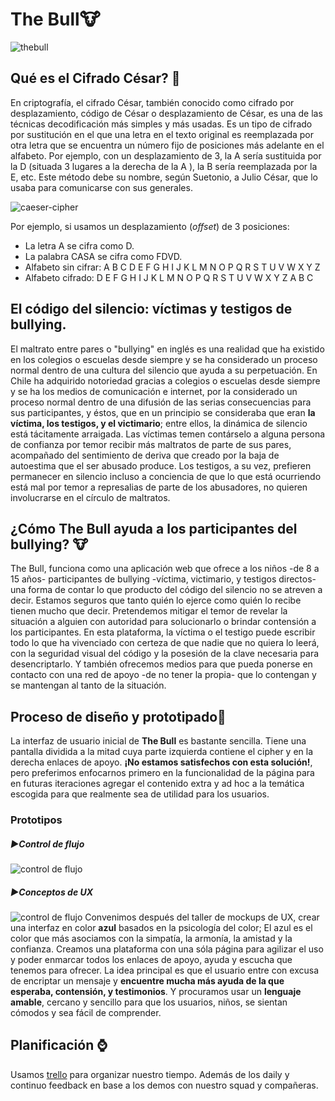 # The Bull🐮
![thebull](https://scontent.fscl3-1.fna.fbcdn.net/v/t1.0-9/64824965_2417756048445783_7186477831017201664_n.jpg?_nc_cat=108&_nc_oc=AQk_4R5E-DPcWk_aBB1huZ-Zfs75Kib_6uKmVfsTRw0XvhuQLh42DQDOcGbZTjB0w0g&_nc_ht=scontent.fscl3-1.fna&oh=b0acba9db88a52fd893b3a01ab8fecc7&oe=5D7F3015)


## Qué es el Cifrado César? 🔐

En criptografía, el cifrado César, también conocido como cifrado por desplazamiento, código de César o desplazamiento de César, es una de las técnicas decodificación más simples y más usadas. Es un tipo de cifrado por sustitución en el que una letra en el texto original es reemplazada por otra letra que se encuentra un número fijo de posiciones más adelante en el alfabeto. Por ejemplo, con un desplazamiento de 3, la A sería sustituida por la D (situada 3 lugares a la derecha de la A ), la B sería reemplazada por la E, etc. Este método debe su nombre, según Suetonio, a Julio César, que lo usaba para comunicarse con sus generales.

![caeser-cipher](http://2.bp.blogspot.com/-3du0K9pOZ7s/VHFySl6ZmtI/AAAAAAAAADk/0giTfpefDHw/s1600/caesar.gif)



Por ejemplo, si usamos un desplazamiento (_offset_) de 3 posiciones:

- La letra A se cifra como D.
- La palabra CASA se cifra como FDVD.
- Alfabeto sin cifrar: A B C D E F G H I J K L M N O P Q R S T U V W X Y Z
- Alfabeto cifrado: D E F G H I J K L M N O P Q R S T U V W X Y Z A B C

## El código del silencio: víctimas y testigos de bullying.
El maltrato entre pares o "bullying" en inglés es una realidad que ha existido en los colegios o escuelas desde siempre y se ha considerado un proceso normal dentro de una  cultura del silencio que ayuda a su perpetuación. En Chile ha adquirido notoriedad gracias a colegios o escuelas desde siempre y se ha los medios de comunicación e internet, por la considerado un proceso normal dentro de una difusión de las serias consecuencias para sus participantes, y éstos, que en un principio se consideraba que eran **la víctima, los testigos, y el victimario**; entre ellos, la dinámica de silencio está tácitamente arraigada. Las víctimas temen contárselo a alguna persona de confianza por temor recibir más maltratos de parte de sus pares, acompañado del sentimiento de deriva que creado por la baja de autoestima que el ser abusado produce. Los testigos, a su vez, prefieren permanecer en silencio incluso a conciencia de que lo que está ocurriendo está mal por temor a represalias de parte de los abusadores, no quieren involucrarse en el círculo de maltratos. 

## ¿Cómo The Bull ayuda a los participantes del bullying? 🐮
The Bull,  funciona como una aplicación web que ofrece a los niños -de 8 a 15 años- participantes de bullying -víctima, victimario, y testigos directos- una forma de contar lo que producto del código del silencio no se atreven a decir. Estamos seguros que tanto quién lo ejerce como quién lo recibe tienen mucho que decir. Pretendemos mitigar el temor de revelar la situación a alguien con autoridad para solucionarlo o brindar contensión a los participantes. En esta plataforma, la víctima o el testigo puede escribir todo lo que ha vivenciado con certeza de que nadie que no quiera lo leerá, con la seguridad visual del código y la posesión de la clave necesaria para desencriptarlo. Y también ofrecemos medios para que pueda ponerse en contacto con una red de apoyo -de no tener la propia- que lo contengan y se mantengan al tanto de la situación.


## Proceso de diseño y prototipado🎨
La interfaz de usuario inicial de **The Bull** es bastante sencilla. Tiene una pantalla dividida a la mitad cuya parte izquierda contiene el cipher y en la derecha enlaces de apoyo. **¡No estamos satisfechos con esta solución!**, pero preferimos enfocarnos primero en la funcionalidad de la página para en futuras iteraciones agregar el contenido extra y ad hoc a la temática escogida para que realmente sea de utilidad para los usuarios.
### Prototipos 
##### ▶Control de flujo

![control de flujo](https://scontent.fscl3-1.fna.fbcdn.net/v/t1.0-9/64728940_2417641525123902_8427401059445506048_n.jpg?_nc_cat=105&_nc_oc=AQmHJmiI5h5cX_aMY9tTrgLQgxA_2KYcsQUg-U5_iP73yHF6FX6wOH9UG0n-32UMd38&_nc_ht=scontent.fscl3-1.fna&oh=26744c0ce35f3d77d9fcf246f766eda5&oe=5D86E247)

##### ▶Conceptos de UX
![control de flujo](https://scontent.fscl3-1.fna.fbcdn.net/v/t1.0-9/65001494_2417641558457232_6273759270156632064_n.jpg?_nc_cat=111&_nc_oc=AQmMoDzztKd2N8NH-K2Z4VDha2B68MzSBm-1ARU1SkWFy-I7OMDedfAw2deIOAMnTFI&_nc_ht=scontent.fscl3-1.fna&oh=9785d6d79a4188ce6709dac27b3bf33c&oe=5DC55660)
Convenimos después del taller de mockups de UX, crear una interfaz en color **azul** basados en la psicología del color; El azul es el color que más asociamos con la simpatía, la armonía, la amistad y la confianza. 
Creamos una plataforma con una sóla página para agilizar el uso y poder enmarcar todos los enlaces de apoyo, ayuda y escucha que tenemos para ofrecer.
La idea principal es que el usuario entre con excusa de encriptar un mensaje y **encuentre mucha más ayuda de la que esperaba, contensión, y testimonios**. Y procuramos usar un **lenguaje amable**, cercano y sencillo para que los usuarios, niños, se sientan cómodos y sea fácil de comprender.

## Planificación ⌚
 Usamos  [trello](https://trello.com/b/8NxVl3FA/cipher) para organizar nuestro tiempo. Además de los daily y continuo feedback en base a los demos con nuestro squad y compañeras.

